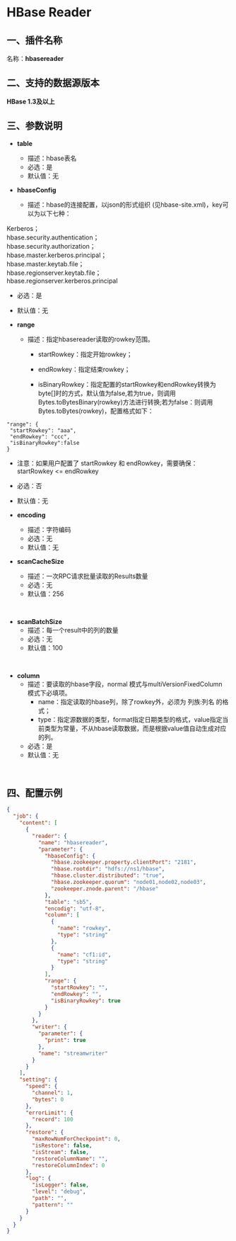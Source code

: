 # HBase Reader

<a name="CIuCt"></a>
## 一、插件名称
名称：**hbasereader**
<a name="jVb3v"></a>
## 二、支持的数据源版本
**HBase 1.3及以上**
<a name="mizE7"></a>
## 三、参数说明

- **table**
  - 描述：hbase表名
  - 必选：是
  - 默认值：无



- **hbaseConfig**
  - 描述：hbase的连接配置，以json的形式组织 (见hbase-site.xml)，key可以为以下七种：

Kerberos；<br />hbase.security.authentication；<br />hbase.security.authorization；<br />hbase.master.kerberos.principal；<br />hbase.master.keytab.file；<br />hbase.regionserver.keytab.file；<br />hbase.regionserver.kerberos.principal

  - 必选：是
  - 默认值：无



- **range**
  - 描述：指定hbasereader读取的rowkey范围。
    - startRowkey：指定开始rowkey；
    - endRowkey：指定结束rowkey；


    - isBinaryRowkey：指定配置的startRowkey和endRowkey转换为byte[]时的方式，默认值为false,若为true，则调用Bytes.toBytesBinary(rowkey)方法进行转换;若为false：则调用Bytes.toBytes(rowkey)，配置格式如下：
```
"range": {
 "startRowkey": "aaa",
 "endRowkey": "ccc",
 "isBinaryRowkey":false
}
```


  - 注意：如果用户配置了 startRowkey 和 endRowkey，需要确保：startRowkey <= endRowkey
  - 必选：否
  - 默认值：无



- **encoding**
  - 描述：字符编码
  - 必选：无
  - 默认值：无



- **scanCacheSize**
  - 描述：一次RPC请求批量读取的Results数量
  - 必选：无
  - 默认值：256

<br />

- **scanBatchSize**
  - 描述：每一个result中的列的数量
  - 必选：无
  - 默认值：100

<br />

- **column**
  - 描述：要读取的hbase字段，normal 模式与multiVersionFixedColumn 模式下必填项。
    - name：指定读取的hbase列，除了rowkey外，必须为 列族:列名 的格式；
    - type：指定源数据的类型，format指定日期类型的格式，value指定当前类型为常量，不从hbase读取数据，而是根据value值自动生成对应的列。
  - 必选：是
  - 默认值：无


<br />

<a name="kQbcJ"></a>
## 四、配置示例
```json
{
  "job": {
    "content": [
      {
        "reader": {
          "name": "hbasereader",
          "parameter": {
            "hbaseConfig": {
              "hbase.zookeeper.property.clientPort": "2181",
              "hbase.rootdir": "hdfs://ns1/hbase",
              "hbase.cluster.distributed": "true",
              "hbase.zookeeper.quorum": "node01,node02,node03",
              "zookeeper.znode.parent": "/hbase"
            },
            "table": "sb5",
            "encodig": "utf-8",
            "column": [
              {
                "name": "rowkey",
                "type": "string"
              },
              {
                "name": "cf1:id",
                "type": "string"
              }
            ],
            "range": {
              "startRowkey": "",
              "endRowkey": "",
              "isBinaryRowkey": true
            }
          }
        },
        "writer": {
          "parameter": {
            "print": true
          },
          "name": "streamwriter"
        }
      }
    ],
    "setting": {
      "speed": {
        "channel": 1,
        "bytes": 0
      },
      "errorLimit": {
        "record": 100
      },
      "restore": {
        "maxRowNumForCheckpoint": 0,
        "isRestore": false,
        "isStream": false,
        "restoreColumnName": "",
        "restoreColumnIndex": 0
      },
      "log": {
        "isLogger": false,
        "level": "debug",
        "path": "",
        "pattern": ""
      }
    }
  }
}
```
<a name="HBOGY"></a>
# 
